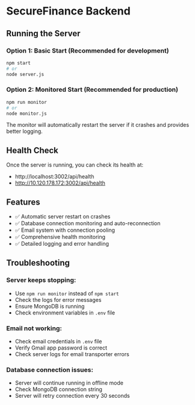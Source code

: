 # SecureFinance Backend

## Running the Server

### Option 1: Basic Start (Recommended for development)
```bash
npm start
# or
node server.js
```

### Option 2: Monitored Start (Recommended for production)
```bash
npm run monitor
# or
node monitor.js
```

The monitor will automatically restart the server if it crashes and provides better logging.

## Health Check

Once the server is running, you can check its health at:
- http://localhost:3002/api/health
- http://10.120.178.172:3002/api/health

## Features

- ✅ Automatic server restart on crashes
- ✅ Database connection monitoring and auto-reconnection
- ✅ Email system with connection pooling
- ✅ Comprehensive health monitoring
- ✅ Detailed logging and error handling

## Troubleshooting

### Server keeps stopping:
- Use `npm run monitor` instead of `npm start`
- Check the logs for error messages
- Ensure MongoDB is running
- Check environment variables in `.env` file

### Email not working:
- Check email credentials in `.env` file
- Verify Gmail app password is correct
- Check server logs for email transporter errors

### Database connection issues:
- Server will continue running in offline mode
- Check MongoDB connection string
- Server will retry connection every 30 seconds
